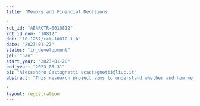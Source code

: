 ```yaml
---
title: "Memory and Financial Decisions
"
rct_id: "AEARCTR-0010812"
rct_id_num: "10812"
doi: "10.1257/rct.10812-1.0"
date: "2023-01-27"
status: "in_development"
jel: "nan"
start_year: "2023-01-28"
end_year: "2023-05-31"
pi: "Alessandro Castagnetti scastagnetti@liuc.it"
abstract: "This research project aims to understand whether and how memories and personal experiences about the stock market influence invesment choices and attitudes towards uncertainty. In particular, here we want to study whether positive (negative) memories positively (negative) drives investment choices. Moreover, we further studer whether and how the provision of information interacts with previous personal experiences and memories.
"
layout: registration
---
```


